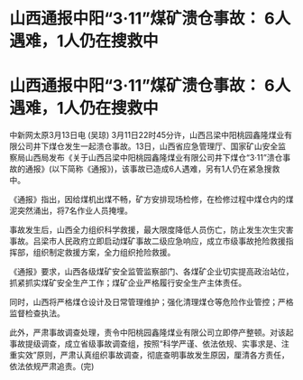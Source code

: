 # 山西通报中阳“3·11”煤矿溃仓事故： 6人遇难，1人仍在搜救中

# 山西通报中阳“3·11”煤矿溃仓事故： 6人遇难，1人仍在搜救中

中新网太原3月13日电 (吴琼)
3月11日22时45分许，山西吕梁中阳桃园鑫隆煤业有限公司井下煤仓发生一起溃仓事故。13日，山西省应急管理厅、国家矿山安全监察局山西局发布《关于山西吕梁中阳桃园鑫隆煤业有限公司井下煤仓“3·11”溃仓事故的通报》(以下简称《通报》)，该事故已造成6人遇难，另有1人仍在紧急搜救中。

《通报》指出，因给煤机出煤不畅，矿方安排现场检修，在检修过程中煤仓内的煤泥突然涌出，将7名作业人员掩埋。

事故发生后，山西全力组织科学救援，最大限度降低人员伤亡，防止发生次生灾害事故。吕梁市人民政府立即启动煤矿事故二级应急响应，成立市级事故抢险救援指挥部，组织制定救援方案，全力组织抢险救援。

《通报》要求，山西各级煤矿安全监管监察部门、各煤矿企业切实提高政治站位，抓紧抓实煤矿安全生产工作；煤矿企业严格履行安全生产主体责任。

同时，山西将严格煤仓设计及日常管理维护；强化清理煤仓等危险作业管控；严格监督检查执法。

此外，严肃事故调查处理，责令中阳桃园鑫隆煤业有限公司立即停产整顿。对该起事故提级调查，成立省级事故调查组，按照“科学严谨、依法依规、实事求是、注重实效”原则，严肃认真组织事故调查，彻底查明事故发生原因，厘清各方责任，依法依规严肃追责。(完)

